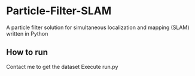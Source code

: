 # Particle-Filter-SLAM
A particle filter solution for simultaneous localization and mapping (SLAM) written in Python

## How to run
Contact me to get the dataset
Execute run.py 
